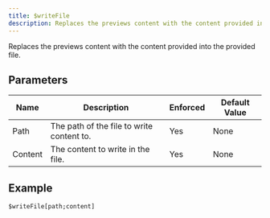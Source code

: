```yaml
---
title: $writeFile
description: Replaces the previews content with the content provided into the provided file.
---
```


Replaces the previews content with the content provided into the provided file.
## Parameters
|  Name   |                Description                | Enforced | Default Value |
|---------|-------------------------------------------|----------|---------------|
| Path    | The path of the file to write content to. | Yes      | None          |
| Content | The content to write in the file.         | Yes      | None          |
## Example
```
$writeFile[path;content]
```